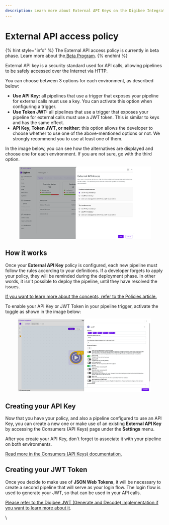 ```yaml
---
description: Learn more about External API Keys on the Digibee Integration Platform.
---
```


# External API access policy

{% hint style="info" %}
The External API access policy is currently in beta phase. Learn more about the[ Beta Program](https://docs.digibee.com/documentation/general/beta-program).
{% endhint %}

External API key is a security standard used for API calls, allowing pipelines to be safely accessed over the Internet via HTTP.

You can choose between 3 options for each environment, as described below:

* **Use API Key:** all pipelines that use a trigger that exposes your pipeline for external calls must use a key. You can activate this option when configuring a trigger.
* **Use Token JWT:** all pipelines that use a trigger that exposes your pipeline for external calls must use a JWT token. This is similar to keys and has the same effect.
* **API Key, Token JWT, or neither:** this option allows the developer to choose whether to use one of the above-mentioned options or not. We strongly recommend you to use at least one of them.

In the image below, you can see how the alternatives are displayed and choose one for each environment. If you are not sure, go with the third option.

<figure><img src="../../../.gitbook/assets/External EN.png" alt=""><figcaption></figcaption></figure>

## How it works

Once your **External API Key** policy is configured, each new pipeline must follow the rules according to your definitions. If a developer forgets to apply your policy, they will be reminded during the deployment phase. In other words, it isn't possible to deploy the pipeline, until they have resolved the issues.

[If you want to learn more about the concepts, refer to the Policies article.](https://docs.digibee.com/documentation/governance/policies)

To enable your API Key or JWT Token in your pipeline trigger, activate the toggle as shown in the image below:

<figure><img src="../../../.gitbook/assets/Trigger (1).png" alt=""><figcaption></figcaption></figure>

## Creating your API Key

Now that you have your policy, and also a pipeline configured to use an API Key, you can create a new one or make use of an existing **External API Key** by accessing the Consumers (API Keys) page under the **Settings** menu.&#x20;

After you create your API Key, don't forget to associate it with your pipeline on both environments.&#x20;

[Read more in the  Consumers (API Keys) documentation.](https://docs.digibee.com/documentation/settings/api-keys-consumers)

## Creating your JWT Token

Once you decide to make use of **JSON Web Tokens**, it will be necessary to create a second pipeline that will serve as your login flow. The login flow is used to generate your JWT, so that can be used in your API calls.

[Please refer to the Digibee JWT (Generate and Decode) implementation if you want to learn more about it](https://docs.digibee.com/documentation/components/security-components/digibee-jwt/digibee-jwt-implementation).

\
